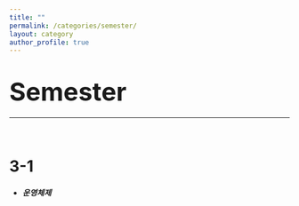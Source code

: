 ```yaml
---
title: ""
permalink: /categories/semester/
layout: category
author_profile: true
---
```


# <span style="font-size: 45px">Semester</span>

***

<br>

# 3-1

- ##### 운영체제